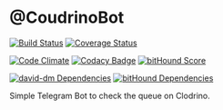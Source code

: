 # @CoudrinoBot
[![Build Status](https://travis-ci.org/davidepedranz/coudrino-bot.svg)](https://travis-ci.org/davidepedranz/coudrino-bot)
[![Coverage Status](https://coveralls.io/repos/davidepedranz/coudrino-bot/badge.svg?branch=master&service=github)](https://coveralls.io/github/davidepedranz/coudrino-bot?branch=master)

[![Code Climate](https://codeclimate.com/github/davidepedranz/coudrino-bot/badges/gpa.svg)](https://codeclimate.com/github/davidepedranz/coudrino-bot)
[![Codacy Badge](https://api.codacy.com/project/badge/a5d0453623304766adfb00e74226d565)](https://www.codacy.com/app/davide-pedranz/coudrino-bot)
[![bitHound Score](https://www.bithound.io/github/davidepedranz/coudrino-bot/badges/score.svg)](https://www.bithound.io/github/davidepedranz/coudrino-bot)

[![david-dm Dependencies](https://david-dm.org/davidepedranz/coudrino-bot.svg)](https://david-dm.org/davidepedranz/coudrino-bot)
[![bitHound Dependencies](https://www.bithound.io/github/davidepedranz/coudrino-bot/badges/dependencies.svg)](https://www.bithound.io/github/davidepedranz/coudrino-bot/master/dependencies/npm)

Simple Telegram Bot to check the queue on Clodrino.
